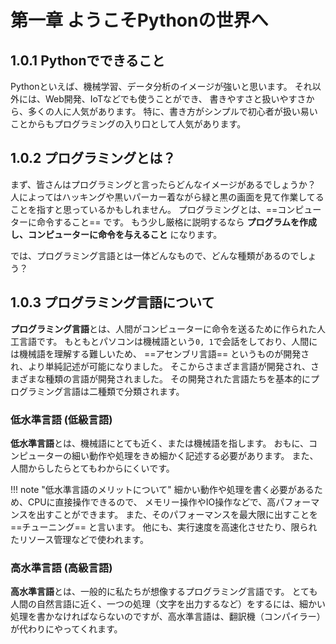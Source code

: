 # 第一章 ようこそPythonの世界へ

## 1.0.1 Pythonでできること
Pythonといえば、機械学習、データ分析のイメージが強いと思います。
それ以外には、Web開発、IoTなどでも使うことができ、
書きやすさと扱いやすさから、多くの人に人気があります。
特に、書き方がシンプルで初心者が扱い易いことからもプログラミングの入り口として人気があります。

## 1.0.2 プログラミングとは？
まず、皆さんはプログラミングと言ったらどんなイメージがあるでしょうか？
人によってはハッキングや黒いパーカー着ながら緑と黒の画面を見て作業してることを指すと思っているかもしれません。
プログラミングとは、==コンピューターに命令すること== です。
もう少し厳格に説明するなら __プログラムを作成し、コンピューターに命令を与えること__ になります。

では、プログラミング言語とは一体どんなもので、どんな種類があるのでしょう？

## 1.0.3 プログラミング言語について
**プログラミング言語**とは、人間がコンピューターに命令を送るために作られた人工言語です。
もともとパソコンは機械語という`0, 1`で会話をしており、人間には機械語を理解する難しいため、 ==アセンブリ言語== というものが開発され、より単純記述が可能になりました。
そこからさまざま言語が開発され、さまざまな種類の言語が開発されました。
その開発された言語たちを基本的にプログラミング言語は二種類で分類されます。

### 低水準言語 (低級言語)
**低水準言語**とは、機械語にとても近く、または機械語を指します。
おもに、コンピューターの細い動作や処理をきめ細かく記述する必要があります。
また、人間からしたらとてもわからにくいです。

!!! note "低水準言語のメリットについて"
    細かい動作や処理を書く必要があるため、CPUに直接操作できるので、
    メモリー操作やIO操作などで、高パフォーマンスを出すことができます。
    また、そのパフォーマンスを最大限に出すことを ==チューニング== と言います。
    他にも、実行速度を高速化させたり、限られたリソース管理などで使われます。

### 高水準言語 (高級言語)
**高水準言語**とは、一般的に私たちが想像するプログラミング言語です。
とても人間の自然言語に近く、一つの処理（文字を出力するなど）をするには、細かい処理を書かなければならないのですが、高水準言語は、翻訳機（コンパイラー）が代わりにやってくれます。
